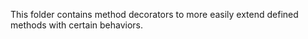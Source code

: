 This folder contains method decorators to more easily extend defined methods with certain behaviors.